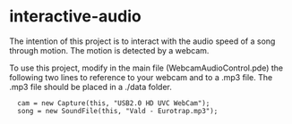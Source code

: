 # interactive-audio

The intention of this project is to interact with the audio speed of a song through motion. The motion is detected by a webcam.

To use this project, modify in the main file (WebcamAudioControl.pde) the following two lines to reference to your webcam and to a .mp3 file. The .mp3 file should be placed in a ./data folder.

```
  cam = new Capture(this, "USB2.0 HD UVC WebCam");
  song = new SoundFile(this, "Vald - Eurotrap.mp3");
```
